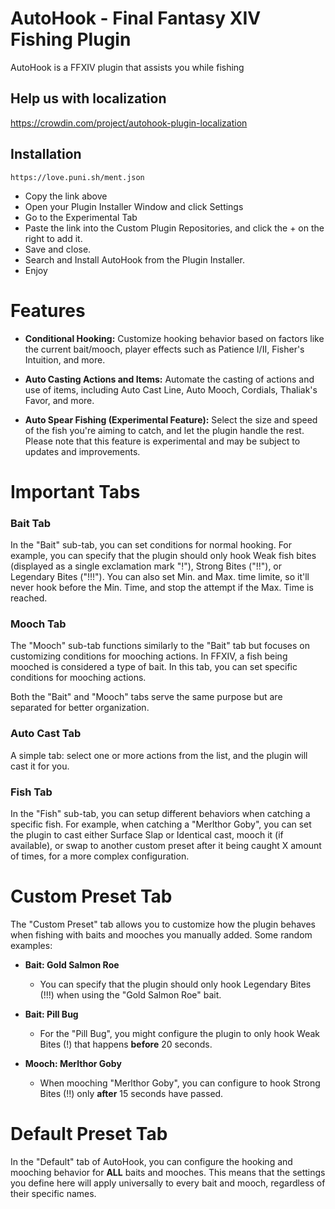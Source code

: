 # AutoHook - Final Fantasy XIV Fishing Plugin

AutoHook is a FFXIV plugin that assists you while fishing

## Help us with localization
https://crowdin.com/project/autohook-plugin-localization

## Installation

```
https://love.puni.sh/ment.json
```
* Copy the link above
* Open your Plugin Installer Window and click Settings
* Go to the Experimental Tab
* Paste the link into the Custom Plugin Repositories, and click the + on the right to add it.
* Save and close.
* Search and Install AutoHook from the Plugin Installer.
* Enjoy

# Features


- **Conditional Hooking:** Customize hooking behavior based on factors like the current bait/mooch, player effects such as Patience I/II, Fisher's Intuition, and more.

- **Auto Casting Actions and Items:** Automate the casting of actions and use of items, including Auto Cast Line, Auto Mooch, Cordials, Thaliak's Favor, and more.

- **Auto Spear Fishing (Experimental Feature):** Select the size and speed of the fish you're aiming to catch, and let the plugin handle the rest. Please note that this feature is experimental and may be subject to updates and improvements.

# Important Tabs


### Bait Tab

In the "Bait" sub-tab, you can set conditions for normal hooking. For example, you can specify that the plugin should only hook Weak fish bites (displayed as a single exclamation mark "!"), Strong Bites ("!!"), or Legendary Bites ("!!!"). You can also set Min. and Max. time limite, so it'll never hook before the Min. Time, and stop the attempt if the Max. Time is reached.

### Mooch Tab

The "Mooch" sub-tab functions similarly to the "Bait" tab but focuses on customizing conditions for mooching actions. In FFXIV, a fish being mooched is considered a type of bait. In this tab, you can set specific conditions for mooching actions.

Both the "Bait" and "Mooch" tabs serve the same purpose but are separated for better organization.

### Auto Cast Tab
A simple tab: select one or more actions from the list, and the plugin will cast it for you.

### Fish Tab

In the "Fish" sub-tab, you can setup different behaviors when catching a specific fish. For example, when catching a "Merlthor Goby", you can set the plugin to cast either Surface Slap or Identical cast, mooch it (if available), or swap to another custom preset after it being caught X amount of times, for a more complex configuration.

# Custom Preset Tab
The "Custom Preset" tab allows you to customize how the plugin behaves when fishing with baits and mooches you manually added. Some random examples:

- **Bait: Gold Salmon Roe**
  - You can specify that the plugin should only hook Legendary Bites (!!!) when using the "Gold Salmon Roe" bait.

- **Bait: Pill Bug**
  - For the "Pill Bug", you might configure the plugin to only hook Weak Bites (!) that happens **before** 20 seconds.

- **Mooch: Merlthor Goby**
  - When mooching "Merlthor Goby", you can configure to hook Strong Bites (!!) only **after** 15 seconds have passed.

# Default Preset Tab

In the "Default" tab of AutoHook, you can configure the hooking and mooching behavior for **ALL** baits and mooches. This means that the settings you define here will apply universally to every bait and mooch, regardless of their specific names.

